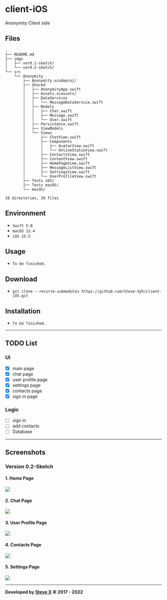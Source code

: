 # client-iOS  
Anonymity Client side


## Files  
```  
.
├── README.md
├── imgs
│   ├── ver0.1-sketch/
│   └── ver0.2-sketch/
└── src
    └── Anonymity
        ├── Anonymity.xcodeproj/
        ├── Shared
        │   ├── AnonymityApp.swift
        │   ├── Assets.xcassets/
        │   ├── DataServices
        │   │   └── MessageDataService.swift
        │   ├── Models
        │   │   ├── Chat.swift
        │   │   ├── Message.swift
        │   │   └── User.swift
        │   ├── Persistence.swift
        │   ├── ViewModels
        │   └── Views
        │       ├── ChatView.swift
        │       ├── Components
        │       │   ├── AvatarView.swift
        │       │   └── OnlineStatusView.swift
        │       ├── ContactsView.swift
        │       ├── ContentView.swift
        │       ├── HomePageView.swift
        │       ├── MessageListView.swift
        │       ├── SettingsView.swift
        │       └── UserProfileView.swift
        ├── Tests iOS/
        ├── Tests macOS/
        └── macOS/

28 directories, 39 files
```  

## Environment
- `Swift 5.0`
- `macOS 12.4`
- `iOS 15.5`

## Usage  
- `To be finished.`  


## Download  
- `git clone --recurse-submodules https://github.com/Steve-Xyh/client-iOS.git`  


## Installation  
- `To be finished.`  

---

## TODO List
### UI
- [x] main page
- [x] chat page
- [x] user profile page
- [x] settings page
- [x] contacts page
- [x] sign in page

### Logic
- [ ] sign in
- [ ] add contacts
- [ ] Database

---
## Screenshots
### Version 0.2-Sketch
#### 1. Home Page
![](./imgs/ver0.2-sketch/img_ver0.2_1.png)

#### 2. Chat Page
![](./imgs/ver0.2-sketch/img_ver0.2_2.png)

#### 3. User Profile Page
![](./imgs/ver0.2-sketch/img_ver0.2_3.png)

#### 4. Contacts Page
![](./imgs/ver0.2-sketch/img_ver0.2_4.png)

#### 5. Settings Page
![](./imgs/ver0.2-sketch/img_ver0.2_5.png)

---  
**Developed by [Steve X](https://github.com/Steve-Xyh/client-iOS) © 2017 - 2022**  
